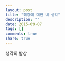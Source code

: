 ```yaml
---
layout: post
title: "해킹에 대한 내 생각"
description: ""
date: 2015-09-07
tags: []
comments: true
share: true
---
```


생각의 발상

